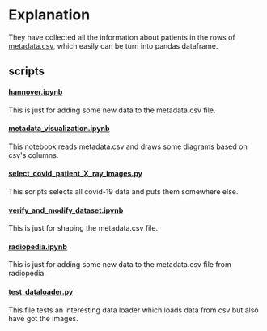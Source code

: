 # Explanation
They have collected all the information about patients in the rows of [metadata.csv](./metadata.csv), which easily can be turn into pandas dataframe.

## scripts
#### [hannover.ipynb](./scripts/hannover.ipynb)
This is just for adding some new data to the metadata.csv file.
#### [metadata_visualization.ipynb](./scripts/metadata_visualization.ipynb)
This notebook reads metadata.csv and draws some diagrams based on csv's columns.
#### [select_covid_patient_X_ray_images.py](./scripts/select_covid_patient_X_ray_images.py)
This scripts selects all covid-19 data and puts them somewhere else.
#### [verify_and_modify_dataset.ipynb](./scripts/verify_and_modify_dataset.ipynb)
This is just for shaping the metadata.csv file.
#### [radiopedia.ipynb](./scripts/radiopedia.ipynb)
This is just for adding some new data to the metadata.csv file from radiopedia.
#### [test_dataloader.py](./scripts/test_dataloader.py)
This file tests an interesting data loader which loads data from csv but also have got the images.
